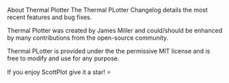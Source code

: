 About Thermal Plotter
The Thermal PLotter Changelog details the most recent features and bug fixes.

Thermal Plotter was created by James Miller and could/should be enhanced by many contributions from the open-source community.

Thermal PLotter is provided under the the permissive MIT license and is free to modify and use for any purpose.

If you enjoy ScottPlot give it a star! ⭐
